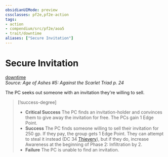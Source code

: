 ```yaml
---
obsidianUIMode: preview
cssclasses: pf2e,pf2e-action
tags:
- action
- compendium/src/pf2e/aoa5
- trait/downtime
aliases: ["Secure Invitation"]
---
```

# Secure Invitation
[downtime](rules/traits/downtime.md "Downtime Action & Ability Trait")  
*Source: Age of Ashes #5: Against the Scarlet Triad p. 24*  


The PC seeks out someone with an invitation they're willing to sell.

> [!success-degree] 
> - **Critical Success** The PC finds an invitation-holder and convinces them to give away the invitation for free. The PCs gain 1 Edge Point.
> - **Success** The PC finds someone willing to sell their invitation for 250 gp. If they pay, the group gets 1 Edge Point. They can attempt to steal it instead (DC 34 [Thievery](compendium/skills.md#Thievery)), but if they do, increase Awareness at the beginning of Phase 2: Infiltration by 2.
> - **Failure** The PC is unable to find an invitation.